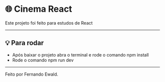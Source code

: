 # 🌐 Cinema React

Este projeto foi feito para estudos de React

---

## 💡 Para rodar

- Após baixar o projeto abra o terminal e rode o comando npm install
- Rode o comando npm run dev

---


Feito por Fernando Ewald.
